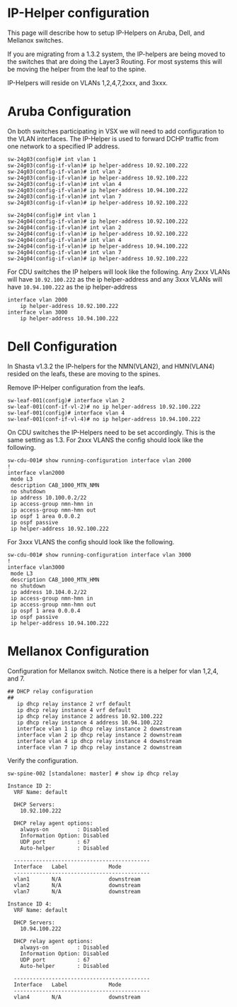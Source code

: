 # IP-Helper configuration

This page will describe how to setup IP-Helpers on Aruba, Dell, and Mellanox switches.

If you are migrating from a 1.3.2 system, the IP-helpers are being moved to the switches that are doing the Layer3 Routing. For most systems this will be moving the helper from the leaf to the spine.

IP-Helpers will reside on VLANs 1,2,4,7,2xxx, and 3xxx.

# Aruba Configuration

On both switches participating in VSX we will need to add configuration to the VLAN interfaces.
The IP-Helper is used to forward DCHP traffic from one network to a specified IP address.

```
sw-24g03(config)# int vlan 1
sw-24g03(config-if-vlan)# ip helper-address 10.92.100.222
sw-24g03(config-if-vlan)# int vlan 2
sw-24g03(config-if-vlan)# ip helper-address 10.92.100.222
sw-24g03(config-if-vlan)# int vlan 4
sw-24g03(config-if-vlan)# ip helper-address 10.94.100.222
sw-24g03(config-if-vlan)# int vlan 7
sw-24g03(config-if-vlan)# ip helper-address 10.92.100.222

sw-24g04(config)# int vlan 1
sw-24g04(config-if-vlan)# ip helper-address 10.92.100.222
sw-24g04(config-if-vlan)# int vlan 2
sw-24g04(config-if-vlan)# ip helper-address 10.92.100.222
sw-24g04(config-if-vlan)# int vlan 4
sw-24g04(config-if-vlan)# ip helper-address 10.94.100.222
sw-24g04(config-if-vlan)# int vlan 7
sw-24g04(config-if-vlan)# ip helper-address 10.92.100.222
```
For CDU switches the IP helpers will look like the following.
Any 2xxx VLANs will have ```10.92.100.222``` as the ip helper-address and any 3xxx VLANs will have ```10.94.100.222``` as the ip helper-address
```
interface vlan 2000
    ip helper-address 10.92.100.222
interface vlan 3000
    ip helper-address 10.94.100.222
```

# Dell Configuration
In Shasta v1.3.2 the IP-helpers for the NMN(VLAN2), and HMN(VLAN4) resided on the leafs, these are moving to the spines.

Remove IP-Helper configuration from the leafs.
```
sw-leaf-001(config)# interface vlan 2
sw-leaf-001(conf-if-vl-2)# no ip helper-address 10.92.100.222
sw-leaf-001(config)# interface vlan 4
sw-leaf-001(conf-if-vl-4)# no ip helper-address 10.94.100.222
```

On CDU switches the IP-Helpers need to be set accordingly. This is the same setting as 1.3.
For 2xxx VLANS the config should look like the following.
```
sw-cdu-001# show running-configuration interface vlan 2000
!
interface vlan2000
 mode L3
 description CAB_1000_MTN_NMN
 no shutdown
 ip address 10.100.0.2/22
 ip access-group nmn-hmn in
 ip access-group nmn-hmn out
 ip ospf 1 area 0.0.0.2
 ip ospf passive
 ip helper-address 10.92.100.222
```

For 3xxx VLANS the config should look like the following.
```
sw-cdu-001# show running-configuration interface vlan 3000
!
interface vlan3000
 mode L3
 description CAB_1000_MTN_HMN
 no shutdown
 ip address 10.104.0.2/22
 ip access-group nmn-hmn in
 ip access-group nmn-hmn out
 ip ospf 1 area 0.0.0.4
 ip ospf passive
 ip helper-address 10.94.100.222
```

# Mellanox Configuration

Configuration for Mellanox switch.
Notice there is a helper for vlan 1,2,4, and 7. 
```
## DHCP relay configuration
##
   ip dhcp relay instance 2 vrf default
   ip dhcp relay instance 4 vrf default
   ip dhcp relay instance 2 address 10.92.100.222
   ip dhcp relay instance 4 address 10.94.100.222
   interface vlan 1 ip dhcp relay instance 2 downstream
   interface vlan 2 ip dhcp relay instance 2 downstream
   interface vlan 4 ip dhcp relay instance 4 downstream
   interface vlan 7 ip dhcp relay instance 2 downstream
```

Verify the configuration.

```
sw-spine-002 [standalone: master] # show ip dhcp relay

Instance ID 2:
  VRF Name: default

  DHCP Servers:
    10.92.100.222

  DHCP relay agent options:
    always-on         : Disabled
    Information Option: Disabled
    UDP port          : 67
    Auto-helper       : Disabled

  -------------------------------------------
  Interface   Label             Mode
  -------------------------------------------
  vlan1       N/A               downstream
  vlan2       N/A               downstream
  vlan7       N/A               downstream

Instance ID 4:
  VRF Name: default

  DHCP Servers:
    10.94.100.222

  DHCP relay agent options:
    always-on         : Disabled
    Information Option: Disabled
    UDP port          : 67
    Auto-helper       : Disabled

  -------------------------------------------
  Interface   Label             Mode
  -------------------------------------------
  vlan4       N/A               downstream
```
